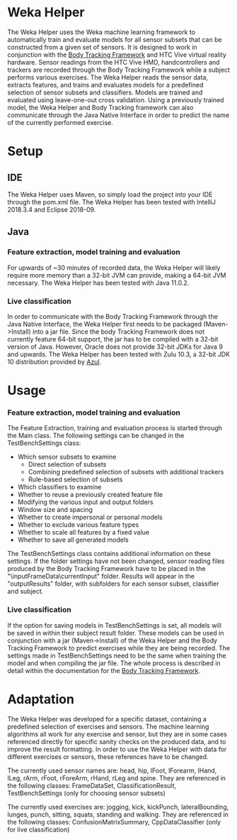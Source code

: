 # Weka Helper

The Weka Helper uses the Weka machine learning framework to automatically train and evaluate models for all sensor subsets that can be constructed from a given set of sensors. It is designed to work in conjunction with the [Body Tracking Framework](https://github.com/riruroman/BodyTracking) and HTC Vive virtual reality hardware. Sensor readings from the HTC Vive HMD, handcontrollers and trackers are recorded through the Body Tracking Framework while a subject performs various exercises. The Weka Helper reads the sensor data, extracts features, and trains and evaluates models for a predefined selection of sensor subsets and classifiers. Models are trained and evaluated using leave-one-out cross validation. Using a previously trained model, the Weka Helper and Body Tracking framework can also communicate through the Java Native Interface in order to predict the name of the currently performed exercise.

# Setup

## IDE
The Weka Helper uses Maven, so simply load the project into your IDE through the pom.xml file. The Weka Helper has been tested with IntelliJ 2018.3.4 and Eclipse 2018-09.

## Java

### Feature extraction, model training and evaluation
For upwards of ~30 minutes of recorded data, the Weka Helper will likely require more memory than a 32-bit JVM can provide, making a 64-bit JVM necessary. The Weka Helper has been tested with Java 11.0.2.

### Live classification
In order to communicate with the Body Tracking Framework through the Java Native Interface, the Weka Helper first needs to be packaged (Maven->Install) into a jar file. Since the body Tracking Framework does not currently feature 64-bit support, the jar has to be compiled with a 32-bit version of Java. However, Oracle does not provide 32-bit JDKs for Java 9 and upwards. The Weka Helper has been tested with Zulu 10.3, a 32-bit JDK 10 distribution provided by [Azul](https://www.azul.com/downloads/zulu/).

# Usage

### Feature extraction, model training and evaluation
The Feature Extraction, training and evaluation process is started through the Main class. 
The following settings can be changed in the TestBenchSettings class:

- Which sensor subsets to examine
	- Direct selection of subsets
	- Combining predefined selection of subsets with additional trackers
	- Rule-based selection of subsets
- Which classifiers to examine
- Whether to reuse a previously created feature file
- Modifying the various input and output folders
- Window size and spacing
- Whether to create impersonal or personal models
- Whether to exclude various feature types
- Whether to scale all features by a fixed value
- Whether to save all generated models

The TestBenchSettings class contains additional information on these settings. If the folder settings have not been changed, sensor reading files produced by the Body Tracking Framework have to be placed in the "\inputFrameData\currentInput" folder. Results will appear in the "outputResults" folder, with subfolders for each sensor subset, classifier and subject.

### Live classification
If the option for saving models in TestBenchSettings is set, all models will be saved in within their subject result folder. These models can be used in conjunction with a jar (Maven->Install) of the Weka Helper and the Body Tracking Framework to predict exercises while they are being recorded. The settings made in TestBenchSettings need to be the same when training the model and when compiling the jar file. The whole process is described in detail within the documentation for the [Body Tracking Framework](https://github.com/riruroman/BodyTracking).

# Adaptation
The Weka Helper was developed for a specific dataset, containing a predefined selection of exercises and sensors. The machine learning algorithms all work for any exercise and sensor, but they are in some cases referenced directly for specific sanity checks on the produced data, and to improve the result formatting. In order to use the Weka Helper with data for different exercises or sensors, these references have to be changed.

The currently used sensor names are:
head, hip, lFoot, lForearm, lHand, lLeg, rArm, rFoot, rForeArm, rHand, rLeg and spine.
They are referenced in the following classes:
FrameDataSet, ClassificationResult, TestBenchSettings (only for choosing sensor subsets)

The currently used exercises are:
jogging, kick, kickPunch, lateralBounding, lunges, punch, sitting, squats, standing and walking.
They are referenced in the following classes:
ConfusionMatrixSummary, CppDataClassifier (only for live classification)